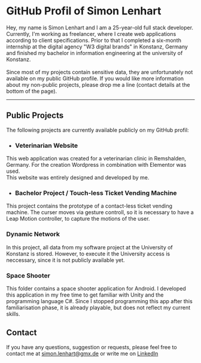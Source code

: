 # GitHub Profil of Simon Lenhart

Hey, my name is Simon Lenhart and I am a 25-year-old full stack developer. Currently, I'm working as freelancer, where I create web applications according to client specifications. Prior to that I completed a six-month internship at the digital agency "W3 digital brands" in Konstanz, Germany and finished my bachelor in information engineering at the university of Konstanz.<br><br>
Since most of my projects contain sensitive data, they are unfortunately not available on my public GitHub profile. If you would like more information about my non-public projects, please drop me a line (contact details at the bottom of the page).

*** 
## Public Projects 

The following projects are currently available publicly on my GitHub profil: 

- ### Veterinarian Website
This web application was created for a veterinarian clinic in Remshalden, Germany. For the creation Wordpress in combination with Elementor was used.<br>
This website was entirely designed and developed by me. 

- ### Bachelor Project / Touch-less Ticket Vending Machine
This project contains the prototype of a contact-less ticket vending machine. The curser moves via gesture controll, so it is necessary to have a Leap Motion controller, to capture the motions of the user. 

### Dynamic Network
In this project, all data from my software project at the University of Konstanz is stored. However, to execute it the University access is neccessary, since it is not publicly available yet. 

### Space Shooter
This folder contains a space shooter application for Android. I developed this application in my free time to get familiar with Unity and the programming language C#. Since I stopped programming this app after this familiarisation phase, it is already playable, but does not reflect my current skills. 
## Contact

If you have any questions, suggestion or requests, please feel free to contact me at simon.lenhart@gmx.de or write me on [LinkedIn](https://www.linkedin.com/in/simon-lenhart/)

